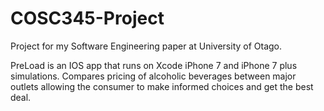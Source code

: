 # COSC345-Project
Project for my Software Engineering paper at University of Otago.

PreLoad
is an IOS app that runs on Xcode iPhone 7 and iPhone 7 plus simulations.
Compares pricing of alcoholic beverages between major outlets allowing the consumer to make informed choices and get the best deal.
